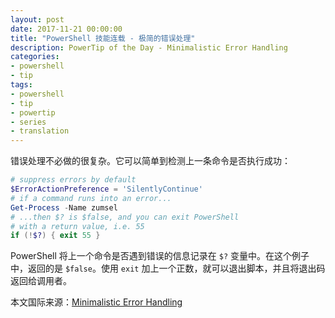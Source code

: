 ```yaml
---
layout: post
date: 2017-11-21 00:00:00
title: "PowerShell 技能连载 - 极简的错误处理"
description: PowerTip of the Day - Minimalistic Error Handling
categories:
- powershell
- tip
tags:
- powershell
- tip
- powertip
- series
- translation
---
```

错误处理不必做的很复杂。它可以简单到检测上一条命令是否执行成功：

```powershell
# suppress errors by default
$ErrorActionPreference = 'SilentlyContinue'
# if a command runs into an error...
Get-Process -Name zumsel
# ...then $? is $false, and you can exit PowerShell
# with a return value, i.e. 55
if (!$?) { exit 55 }
```

PowerShell 将上一个命令是否遇到错误的信息记录在 `$?` 变量中。在这个例子中，返回的是 `$false`。使用 `exit` 加上一个正数，就可以退出脚本，并且将退出码返回给调用者。

<!--more-->
本文国际来源：[Minimalistic Error Handling](http://community.idera.com/powershell/powertips/b/tips/posts/minimalistic-error-handling)
